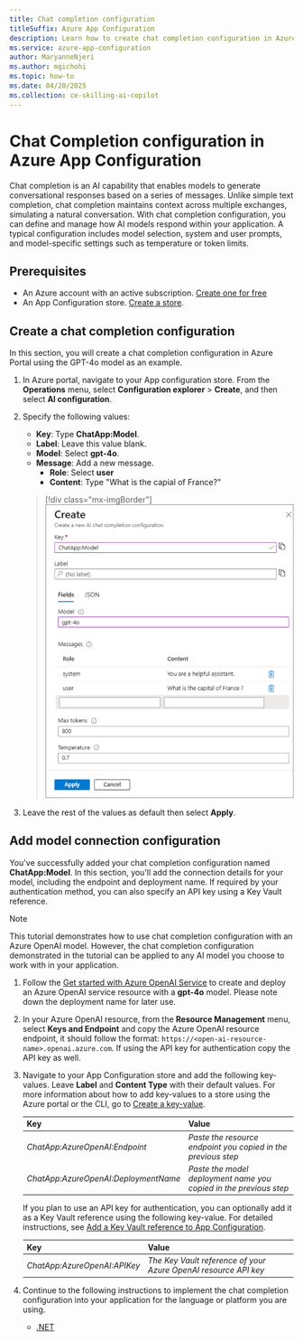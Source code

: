 ```yaml
---
title: Chat completion configuration
titleSuffix: Azure App Configuration
description: Learn how to create chat completion configuration in Azure App Configuration.
ms.service: azure-app-configuration
author: MaryanneNjeri
ms.author: mgichohi
ms.topic: how-to
ms.date: 04/20/2025
ms.collection: ce-skilling-ai-copilot
---
```


# Chat Completion configuration in Azure App Configuration

Chat completion is an AI capability that enables models to generate conversational responses based on a series of messages. Unlike simple text completion, chat completion maintains context across multiple exchanges, simulating a natural conversation. With chat completion configuration, you can define and manage how AI models respond within your application. A typical configuration includes model selection, system and user prompts, and model-specific settings such as temperature or token limits.

## Prerequisites
- An Azure account with an active subscription. [Create one for free](https://azure.microsoft.com/free)
- An App Configuration store. [Create a store](./quickstart-azure-app-configuration-create.md#create-an-app-configuration-store).

## Create a chat completion configuration

In this section, you will create a chat completion configuration in Azure Portal using the GPT-4o model as an example.

 1. In Azure portal, navigate to your App configuration store. From the **Operations** menu, select **Configuration explorer** > **Create**, and then select **AI configuration**.

 1. Specify the following values:
    - **Key**: Type **ChatApp:Model**.
    - **Label**: Leave this value blank.
    - **Model**: Select **gpt-4o**.
    - **Message**: Add a new message.
        - **Role**: Select **user**
        - **Content**: Type "What is the capial of France?"
    
    > [!div class="mx-imgBorder"]
    > ![Screen shot shows the create new AI configuration form](./media/create-ai-chat-completion-config.png)
    
1. Leave the rest of the values as default then select **Apply**.

## Add model connection configuration

You've successfully added your chat completion configuration named **ChatApp:Model**. In this section, you'll add the connection details for your model, including the endpoint and deployment name. If required by your authentication method, you can also specify an API key using a Key Vault reference.

> [!NOTE]
> This tutorial demonstrates how to use chat completion configuration with an Azure OpenAI model. However, the chat completion configuration demonstrated in the tutorial can be applied to any AI model you choose to work with in your application.
>

1. Follow the [Get started with Azure OpenAI Service](/azure/ai-services/openai/overview#get-started-with-azure-openai-service) to create and deploy an Azure OpenAI service resource with a **gpt-4o** model.  Please note down the deployment name for later use.

1. In your Azure OpenAI resource, from the **Resource Management** menu, select **Keys and Endpoint** and copy the Azure OpenAI resource endpoint, it should follow the format: `https://<open-ai-resource-name>.openai.azure.com`. If using the API key for authentication copy the API key as well.

1. Navigate to your App Configuration store and add the following key-values. Leave **Label** and **Content Type** with their default values. For more information about how to add key-values to a store using the Azure portal or the CLI, go to [Create a key-value](./quickstart-azure-app-configuration-create.md#create-a-key-value).

    | **Key**                                 | **Value**                                                             |
    |-----------------------------------------|-----------------------------------------------------------------------|
    |  _ChatApp:AzureOpenAI:Endpoint_         | _Paste the resource endpoint you copied in the previous step_         |
    |  _ChatApp:AzureOpenAI:DeploymentName_   | _Paste the model deployment name you copied in the previous step_     |
 
    If you plan to use an API key for authentication, you can optionally add it as a Key Vault reference using the following key-value. For detailed instructions, see [Add a Key Vault reference to App Configuration](./use-key-vault-references-dotnet-core.md#add-a-key-vault-reference-to-app-configuration).

    | **Key**                          | **Value**                                                      |
    |----------------------------------|----------------------------------------------------------------|
    |  _ChatApp:AzureOpenAI:APIKey_  | _The Key Vault reference of your Azure OpenAI resource API key_  |

1. Continue to the following instructions to implement the chat completion configuration into your application for the language or platform you are using.

    - [.NET](./quickstart-chat-completion-dotnet.md)